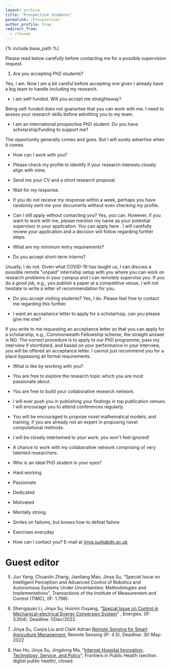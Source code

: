 ```yaml
---
layout: archive
title: "Prospective students"
permalink: /Prospective/
author_profile: true
redirect_from:
  - /resume
---
```


{% include base_path %}

Please read below carefully before contacting me for a possible supervision request. 


1. Are you accepting PhD students?

Yes, I am. Now I am a bit careful before accepting one given I already have a big team to handle including my research.

* I am self-funded. Will you accept me straightaway?

Being self-funded does not guarantee that you can work with me. I need to assess your research skills before admitting you to my team. 

* I am an international prospective PhD student. Do you have scholarship/funding to support me?

The opportunity generally comes and goes. But I will surely advertise when it comes. 


* How can I work with you?

 * Please check my profile to identify if your research interests closely align with mine.
 * Send me your CV and a short research proposal.
 * Wait for my response.
 * If you do not receive my response within a week, perhaps you have randomly sent me your documents without even checking my profile.

* Can I still apply without contacting you?
Yes, you can. However, if you want to work with me, please mention my name as your potential supervisor in your application. You can apply here . I will carefully review your application and a decision will follow regarding further steps.

* What are my minimum entry requirements?

* Do you accept short-term interns?

Usually, I do not. Given what COVID-19 has taught us, I can discuss a possible remote "unpaid" internship setup with you where you can work on research problems in your campus and I can remotely supervise you. If you do a good job, e.g., you publish a paper at a competitive venue, I will not hesitate to write a letter of recommendation for you.

* Do you accept visiting students?
Yes, I do. Please feel free to contact me regarding this further.

* I want an acceptance letter to apply for a scholarhsip, can you please give me one?

If you write to me requesting an acceptance letter so that you can apply for a scholarship, e.g., Commonwealth Fellowship scheme, the straight answer is NO. The correct procedure is to apply to our PhD programme, pass my interview if shortlisted, and based on your performance in your interview, you will be offered an acceptance letter. I cannot just recommend you for a place bypassing all formal requirements.

* What is like by working with you?

 * You are free to explore the research topic which you are most passionate about.
 * You are free to build your collaborative research network.
 * I will ever push you in publishing your findings in top publication venues. I will encourage you to attend conferences regularly.
 * You will be encouraged to propose novel mathematical models; and training, if you are already not an expert in proposing novel computational methods.
 * I will be closely intertwined to your work: you won't feel ignored!
 * A chance to work with my collaborative network comprising of very talented researchers.


* Who is an ideal PhD student in your eyes?
 * Hard working
 * Passionate
 * Dedicated
 * Motivated
 * Mentally strong
 * Smiles on failures, but knows how to defeat failure
 * Exercises everyday


* How can I contact you?
E-mail at jinya.su@abdn.ac.uk 




Guest editor
======

5.	Jun Yang, Chuanlin Zhang, Jianliang Mao, Jinya Su, “Special Issue on Intelligent Perception and Advanced Control of Robotics and Autonomous Systems Under Uncertainties: Methodologies and Implementations”, Transactions of the Institute of Measurement and Control (TIMC), (IF: 1.796).

4. Shengquan Li, Jinya Su, Huimin Ouyang, “[Special Issue on Control in Mechanical-electrical Energy Conversion System](https://www.mdpi.com/journal/energies/special_issues/Mechanical_electrical_Energy_Conversion_System)” , Energies, (IF: 3.004). Deadline: 1/Dec/2022. 

3.	Jinya Su, Cunjia Liu and Clark Adrian [Remote Sensing for Smart Agriculture Management](https://www.mdpi.com/journal/remotesensing/special_issues/smart_agri_management), Remote Sensing (IF: 4.5), Deadline: 30-May-2022

2.	Hao Hu, Jinya Su, Jingdong Ma, “[Internet Hospital Innovation: Technology, Service, and Policy](https://www.frontiersin.org/research-topics/14612/smart-hospital-innovation-technology-service-and-policy)”, Frontiers in Public Health (section: digital public health), closed.

